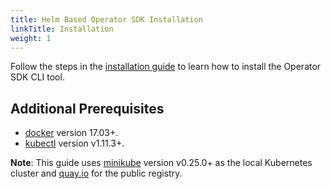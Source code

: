 ```yaml
---
title: Helm Based Operator SDK Installation
linkTitle: Installation
weight: 1
---
```


Follow the steps in the [installation guide][install-guide] to learn how to install the Operator SDK CLI tool.

## Additional Prerequisites

- [docker][docker-tool] version 17.03+.
- [kubectl][kubectl-tool] version v1.11.3+.

**Note**: This guide uses [minikube][minikube-tool] version v0.25.0+ as the
local Kubernetes cluster and [quay.io][quay-link] for the public registry.

[docker-tool]:https://docs.docker.com/install/
[kubectl-tool]:https://kubernetes.io/docs/tasks/tools/install-kubectl/
[install-guide]: /docs/installation/install-operator-sdk
[minikube-tool]:https://github.com/kubernetes/minikube#installation
[quay-link]:https://quay.io
